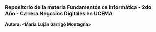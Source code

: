 ### Repositorio de la materia Fundamentos de Informática - 2do Año - Carrera Negocios Digitales en UCEMA

**Autora: <María Luján Garrigó Montagna>**
